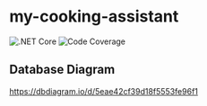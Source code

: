# my-cooking-assistant 
![.NET Core](https://github.com/tthung1997/my-cooking-assistant/workflows/.NET%20Core/badge.svg)
![Code Coverage](https://codecov.io/gh/tthung1997/my-cooking-assistant/branch/master/graph/badge.svg)

## Database Diagram
https://dbdiagram.io/d/5eae42cf39d18f5553fe96f1
